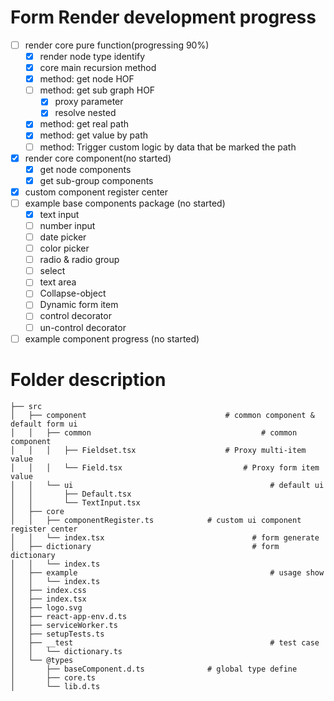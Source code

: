 <!-- @format -->

# Form Render development progress

- [ ] render core pure function(progressing 90%)
  - [x] render node type identify
  - [x] core main recursion method
  - [x] method: get node HOF
  - [ ] method: get sub graph HOF
    - [x] proxy parameter
    - [x] resolve nested
  - [x] method: get real path
  - [x] method: get value by path
  - [ ] method: Trigger custom logic by data that be marked the path
- [x] render core component(no started)
  - [x] get node components
  - [x] get sub-group components
- [x] custom component register center
- [ ] example base components package (no started)
  - [x] text input
  - [ ] number input
  - [ ] date picker
  - [ ] color picker
  - [ ] radio & radio group
  - [ ] select
  - [ ] text area
  - [ ] Collapse-object
  - [ ] Dynamic form item
  - [ ] control decorator
  - [ ] un-control decorator
- [ ] example component progress (no started)

# Folder description

```shell
├── src
│   ├── component            					# common component & default form ui
│   │   ├── common										# common component
│   │   │   ├── Fieldset.tsx					# Proxy multi-item value
│   │   │   └── Field.tsx							# Proxy form item value
│   │   └── ui											  # default ui
│   │       ├── Default.tsx
│   │       └── TextInput.tsx
│   ├── core
│   │   ├── componentRegister.ts			# custom ui component register center
│   │   └── index.tsx								  # form generate
│   ├── dictionary									  # form dictionary
│   │   └── index.ts
│   ├── example											  # usage show
│   │   └── index.ts
│   ├── index.css
│   ├── index.tsx
│   ├── logo.svg
│   ├── react-app-env.d.ts
│   ├── serviceWorker.ts
│   ├── setupTests.ts
│   ├── __test											  # test case
│   │   └── dictionary.ts
│   └── @types
│       ├── baseComponent.d.ts				# global type define
│       ├── core.ts
│       └── lib.d.ts
```
